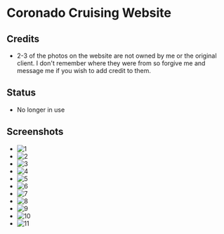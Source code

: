 # Coronado Cruising Website

## Credits
- 2-3 of the photos on the website are not owned by me or the original client. I don't remember where they were from so forgive me and message me if you wish to add credit to them.

## Status
- No longer in use

## Screenshots
- ![1](https://i.imgur.com/P4ZLEVv.png)
- ![2](https://i.imgur.com/PEkrHRj.png)
- ![3](https://i.imgur.com/9TvzwVC.png)
- ![4](https://i.imgur.com/KYiYDSa.png)
- ![5](https://i.imgur.com/fx3xRRa.png)
- ![6](https://i.imgur.com/nBPVDWQ.png)
- ![7](https://i.imgur.com/pOzg40R.png)
- ![8](https://i.imgur.com/BPHKn1N.png)
- ![9](https://i.imgur.com/B0HX9OV.png)
- ![10](https://i.imgur.com/wFLfGPE.png)
- ![11](https://i.imgur.com/syMApRl.png)
